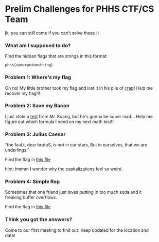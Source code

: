 # Prelim Challenges for PHHS CTF/CS Team

jk, you can still come if you can't solve these :)



### What am I supposed to do?

Find the hidden flags that are strings in this format:

```
phhs{somerandomstring}
```



### Problem 1: Where's my flag

Oh no! My little brother took my flag and lost it in his pile of [crap](/wheresmyglag/wheresmyflag)! Help me recover my flag!!!



### Problem 2: Save my Bacon

I just stole a [test](/leaked-exam/tf-answers.txt) from Mr. Kuang, but he's gonna be super mad... Help me figure out which formula I need on my next math test!!



### Problem 3: Julius Caesar

“the fauLt, dear brutuS, is not in our stars, But in ourselves, that we are underlings.”

Find the flag in [this file](/julius-caesar/Vincenzo_Camuccini_-_La_morte_di_Cesare.png)

hint: hmmm I wonder why the capitalizations feel so weird.



### Problem 4: Simple Rop

Sometimes that one friend just loves putting in too much soda and it freaking buffer overflows.

Find the flag in [this file](/simplerop/simplerop)



### Think you got the answers?

Come to our first meeting to find out. Keep updated for the location and date!